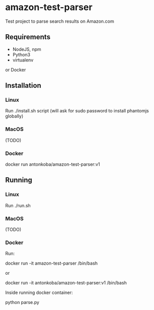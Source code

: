 # amazon-test-parser

Test project to parse search results on Amazon.com



## Requirements

- NodeJS, npm
- Python3
- virtualenv


or Docker



## Installation

### Linux

Run ./install.sh script (will ask for sudo password to install phantomjs globally)

### MacOS 

(TODO)

### Docker

docker run antonkoba/amazon-test-parser:v1



## Running

### Linux

Run ./run.sh <Your Search Query>

### MacOS

(TODO)

### Docker

Run:

docker run -it amazon-test-parser /bin/bash

or

docker run -it antonkoba/amazon-test-parser:v1 /bin/bash



Inside running docker container:

python parse.py <Your Search Query>

